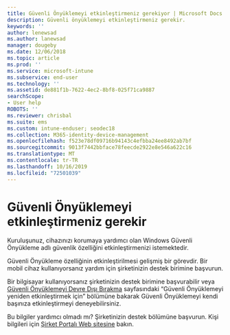```yaml
---
title: Güvenli Önyüklemeyi etkinleştirmeniz gerekiyor | Microsoft Docs
description: Güvenli önyüklemeyi etkinleştirmeniz gerekir.
keywords: ''
author: lenewsad
ms.author: lanewsad
manager: dougeby
ms.date: 12/06/2018
ms.topic: article
ms.prod: ''
ms.service: microsoft-intune
ms.subservice: end-user
ms.technology: ''
ms.assetid: de881f1b-7622-4ec2-8bf8-025f71ca9887
searchScope:
- User help
ROBOTS: ''
ms.reviewer: chrisbal
ms.suite: ems
ms.custom: intune-enduser; seodec18
ms.collection: M365-identity-device-management
ms.openlocfilehash: f523e78df09716b94143c4efbba24ee8492ab7bf
ms.sourcegitcommit: 9013f7442bbface78feecde2922e8e546a622c16
ms.translationtype: MT
ms.contentlocale: tr-TR
ms.lasthandoff: 10/16/2019
ms.locfileid: "72501039"
---
```

# <a name="you-need-to-enable-secure-boot"></a>Güvenli Önyüklemeyi etkinleştirmeniz gerekir

Kuruluşunuz, cihazınızı korumaya yardımcı olan Windows Güvenli Önyükleme adlı güvenlik özelliğini etkinleştirmenizi istemektedir.

Güvenli Önyükleme özelliğinin etkinleştirilmesi gelişmiş bir görevdir. Bir mobil cihaz kullanıyorsanız yardım için şirketinizin destek birimine başvurun.

Bir bilgisayar kullanıyorsanız şirketinizin destek birimine başvurabilir veya [Güvenli Önyüklemeyi Devre Dışı Bırakma](https://msdn.microsoft.com/library/windows/hardware/dn898540(v=vs.85).aspx) sayfasındaki “Güvenli Önyüklemeyi yeniden etkinleştirmek için” bölümüne bakarak Güvenli Önyüklemeyi kendi başınıza etkinleştirmeyi deneyebilirsiniz.

Bu bilgiler yardımcı olmadı mı? Şirketinizin destek bölümüne başvurun. Kişi bilgileri için [Şirket Portalı Web sitesine](https://go.microsoft.com/fwlink/?linkid=2010980) bakın.
